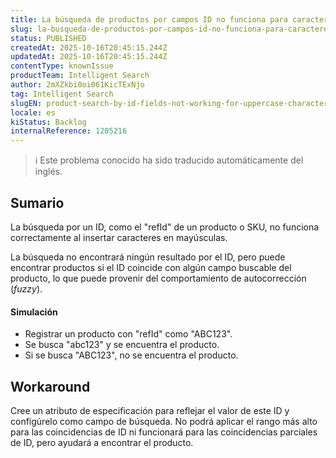 ```yaml
---
title: La búsqueda de productos por campos ID no funciona para caracteres en mayúsculas
slug: la-busqueda-de-productos-por-campos-id-no-funciona-para-caracteres-en-mayusculas
status: PUBLISHED
createdAt: 2025-10-16T20:45:15.244Z
updatedAt: 2025-10-16T20:45:15.244Z
contentType: knownIssue
productTeam: Intelligent Search
author: 2mXZkbi0oi061KicTExNjo
tag: Intelligent Search
slugEN: product-search-by-id-fields-not-working-for-uppercase-characters
locale: es
kiStatus: Backlog
internalReference: 1205216
---
```


>ℹ️ Este problema conocido ha sido traducido automáticamente del inglés.

## Sumario


La búsqueda por un ID, como el "refId" de un producto o SKU, no funciona correctamente al insertar caracteres en mayúsculas.

La búsqueda no encontrará ningún resultado por el ID, pero puede encontrar productos si el ID coincide con algún campo buscable del producto, lo que puede provenir del comportamiento de autocorrección (_fuzzy_).


#### Simulación



- Registrar un producto con "refId" como "ABC123".
- Se busca "abc123" y se encuentra el producto.
- Si se busca "ABC123", no se encuentra el producto.

## Workaround


Cree un atributo de especificación para reflejar el valor de este ID y configúrelo como campo de búsqueda. No podrá aplicar el rango más alto para las coincidencias de ID ni funcionará para las coincidencias parciales de ID, pero ayudará a encontrar el producto.